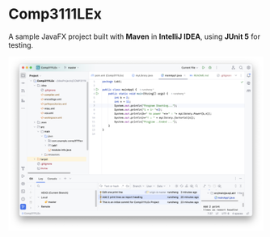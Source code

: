 # Comp3111LEx

A sample JavaFX project built with **Maven** in **IntelliJ IDEA**, using **JUnit 5** for testing.

![Project Screenshot](lab1Screenshot.png)
